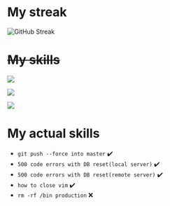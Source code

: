 # My streak

![GitHub Streak](https://streak-stats.demolab.com?user=EnergyFlexus&count_private=true&theme=nord&border_radius=20)

# ~~My skills~~

![](https://skillicons.dev/icons?i=cpp,cs)

![](https://skillicons.dev/icons?i=git,docker,cmake,github)

![](https://skillicons.dev/icons?i=qt,vscode,visualstudio)

# My actual skills

- `git push --force into master` ✔️
- `500 code errors with DB reset(local server)` ✔️
- `500 code errors with DB reset(remote server)` ✔️
- `how to close vim` ✔️
- `rm -rf /bin production` ❌
